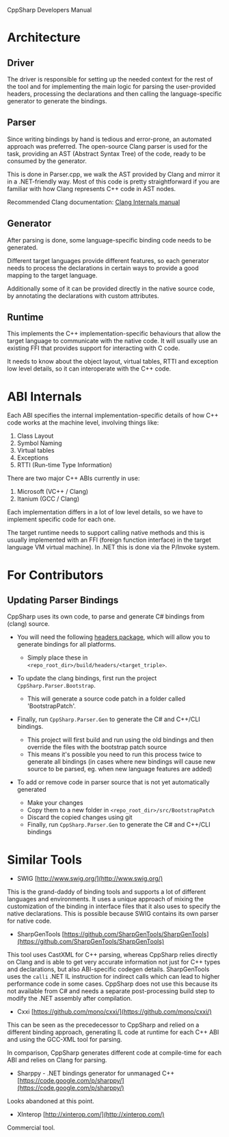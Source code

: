 CppSharp Developers Manual

# Architecture

## Driver

The driver is responsible for setting up the needed context for the rest of
the tool and for implementing the main logic for parsing the user-provided headers,
processing the declarations and then calling the language-specific generator to
generate the bindings.

## Parser

Since writing bindings by hand is tedious and error-prone, an automated
approach was preferred. The open-source Clang parser is used for the task,
providing an AST (Abstract Syntax Tree) of the code, ready to be consumed
by the generator.

This is done in Parser.cpp, we walk the AST provided by Clang and mirror
it in a .NET-friendly way. Most of this code is pretty straightforward if
you are familiar with how Clang represents C++ code in AST nodes.

Recommended Clang documentation: [Clang Internals manual](http://clang.llvm.org/docs/InternalsManual.html)

## Generator

After parsing is done, some language-specific binding code needs to be generated.

Different target languages provide different features, so each generator needs to
process the declarations in certain ways to provide a good mapping to the target
language.

Additionally some of it can be provided directly in the native source
code, by annotating the declarations with custom attributes.
 
## Runtime

This implements the C++ implementation-specific behaviours that allow
the target language to communicate with the native code. It will usually
use an existing FFI that provides support for interacting with C code.

It needs to know about the object layout, virtual tables, RTTI and
exception low level details, so it can interoperate with the C++ code.

# ABI Internals

Each ABI specifies the internal implementation-specific details of how
C++ code works at the machine level, involving things like:

 1. Class Layout
 2. Symbol Naming
 3. Virtual tables
 4. Exceptions
 5. RTTI (Run-time Type Information)

There are two major C++ ABIs currently in use:

 1. Microsoft (VC++ / Clang)
 2. Itanium (GCC / Clang)
 
Each implementation differs in a lot of low level details, so we have to
implement specific code for each one.

The target runtime needs to support calling native methods and this is usually
implemented with an FFI (foreign function interface) in the target language VM
virtual machine). In .NET this is done via the P/Invoke system.


# For Contributors

## Updating Parser Bindings

CppSharp uses its own code, to parse and generate C# bindings from (clang) source.
- You will need the following [headers package](https://github.com/mono/CppSharp/releases/download/CppSharp/headers.zip), which will allow you to generate bindings for all platforms.
  - Simply place these in `<repo_root_dir>/build/headers/<target_triple>`.
- To update the clang bindings, first run the project `CppSharp.Parser.Bootstrap`.
  - This will generate a source code patch in a folder called 'BootstrapPatch'.
- Finally, run `CppSharp.Parser.Gen` to generate the C# and C++/CLI bindings. 
  - This project will first build and run using the old bindings and then override the files with the bootstrap patch source
  - This means it's possible you need to run this process twice to generate all bindings (in cases where new bindings will cause new source to be parsed, eg. when new language features are added)

- To add or remove code in parser source that is not yet automatically generated
  - Make your changes
  - Copy them to a new folder in `<repo_root_dir>/src/BootstrapPatch`
  - Discard the copied changes using git
  - Finally, run `CppSharp.Parser.Gen` to generate the C# and C++/CLI bindings

# Similar Tools

- SWIG
[http://www.swig.org/](http://www.swig.org/)

This is the grand-daddy of binding tools and supports a lot of different languages and environments.
It uses a unique approach of mixing the customization of the binding in interface files that it also
uses to specify the native declarations. This is possible because SWIG contains its own parser for
native code.

- SharpGenTools
[https://github.com/SharpGenTools/SharpGenTools](https://github.com/SharpGenTools/SharpGenTools)

This tool uses CastXML for C++ parsing, whereas CppSharp relies directly on Clang and is able to get 
very accurate information not just for C++ types and declarations, but also ABI-specific codegen
details. SharpGenTools uses the `calli` .NET IL instruction for indirect calls which can lead to
higher performance code in some cases. CppSharp does not use this because its not available from C#
and needs a separate post-processing build step to modify the .NET assembly after compilation.

- Cxxi
[https://github.com/mono/cxxi/](https://github.com/mono/cxxi/)

This can be seen as the precedecessor to CppSharp and relied on a different binding approach,
generating IL code at runtime for each C++ ABI and using the GCC-XML tool for parsing.

In comparison, CppSharp generates different code at compile-time for each ABI and relies on Clang for parsing.

- Sharppy - .NET bindings generator for unmanaged C++
[https://code.google.com/p/sharppy/](https://code.google.com/p/sharppy/)

Looks abandoned at this point.

- XInterop
[http://xinterop.com/](http://xinterop.com/)

Commercial tool.
